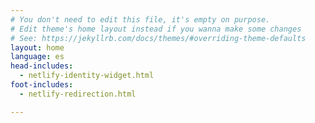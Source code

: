 ```yaml
---
# You don't need to edit this file, it's empty on purpose.
# Edit theme's home layout instead if you wanna make some changes
# See: https://jekyllrb.com/docs/themes/#overriding-theme-defaults
layout: home
language: es
head-includes:
  - netlify-identity-widget.html
foot-includes:
  - netlify-redirection.html

---
```

